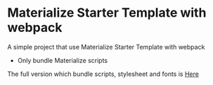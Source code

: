 Materialize Starter Template with webpack
=============================================

A simple project that use Materialize Starter Template with webpack

* Only bundle Materialize scripts

The full version which bundle scripts, stylesheet and fonts is [Here](https://github.com/usk83/materialize-webpack)
